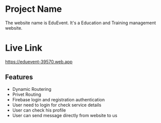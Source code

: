 # Project Name

The website name is EduEvent. It's a Education and Training management website.

# Live Link

https://eduevent-39570.web.app

## Features

- Dynamic Routering
- Privet Routing
- Firebase login and registration authentication
- User need to login for check service details
- User can check his profile
- User can send message directly from website to us
